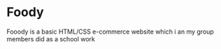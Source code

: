 # Foody

Fooody is a basic HTML/CSS e-commerce website 
which i an my group members did as a school work
